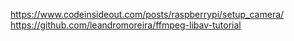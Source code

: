 https://www.codeinsideout.com/posts/raspberrypi/setup_camera/
https://github.com/leandromoreira/ffmpeg-libav-tutorial
